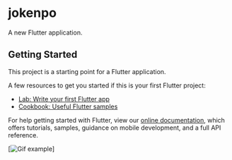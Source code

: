 # jokenpo

A new Flutter application.

## Getting Started

This project is a starting point for a Flutter application.

A few resources to get you started if this is your first Flutter project:

- [Lab: Write your first Flutter app](https://flutter.dev/docs/get-started/codelab)
- [Cookbook: Useful Flutter samples](https://flutter.dev/docs/cookbook)

For help getting started with Flutter, view our
[online documentation](https://flutter.dev/docs), which offers tutorials,
samples, guidance on mobile development, and a full API reference.

[![Gif example](https://drive.google.com/file/d/1aFoNVoaEZoRQiH0RqLRL3AcmWG-y_zPH/view)]
